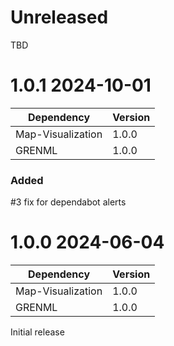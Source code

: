 
# Unreleased

TBD

# 1.0.1 2024-10-01

| Dependency        | Version |
|-------------------|---------|
| Map-Visualization | 1.0.0   |
| GRENML            | 1.0.0   |

### Added

#3 fix for dependabot alerts

# 1.0.0 2024-06-04

| Dependency        | Version |
|-------------------|---------|
| Map-Visualization | 1.0.0   |
| GRENML            | 1.0.0   |

Initial release
